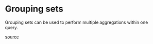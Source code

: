 # Grouping sets

Grouping sets can be used to perform multiple aggregations within one query.

[source](https://www.postgresql.org/docs/9.6/queries-table-expressions.html)
